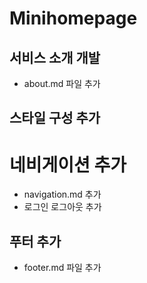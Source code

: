 # Minihomepage


## 서비스 소개 개발
- about.md 파일 추가
## 스타일 구성 추가

# 네비게이션 추가
- navigation.md 추가
- 로그인 로그아웃 추가

## 푸터 추가
- footer.md 파일 추가
